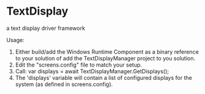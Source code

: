 # TextDisplay
a text display driver framework

Usage:

1. Either build/add the Windows Runtime Component as a binary reference to your solution of add the TextDisplayManager project to you solution.
2. Edit the "screens.config" file to match your setup.
3. Call:
            var displays = await TextDisplayManager.GetDisplays();
4. The 'displays' variable will contain a list of configured displays for the system (as defined in screens.config).

